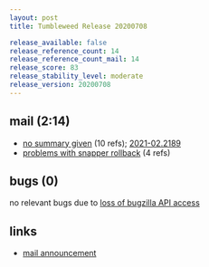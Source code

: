 ```yaml
---
layout: post
title: Tumbleweed Release 20200708

release_available: false
release_reference_count: 14
release_reference_count_mail: 14
release_score: 83
release_stability_level: moderate
release_version: 20200708
---
```


## mail (2:14)

- [no summary given](https://github.com/boombatower/tumbleweed-review/issues/10) (10 refs); [2021-02.2189](https://github.com/boombatower/tumbleweed-review/issues/10)
- [problems with snapper rollback](https://lists.opensuse.org/opensuse-factory/2020-07/msg00172.html) (4 refs)

## bugs (0)

<!--more-->

no relevant bugs due to [loss of bugzilla API access](https://bugzilla.opensuse.org/show_bug.cgi?id=1157722)



## links

- [mail announcement](https://github.com/boombatower/tumbleweed-review/issues/10)

